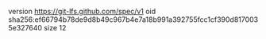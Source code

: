 version https://git-lfs.github.com/spec/v1
oid sha256:ef66794b78de9d8b49c967b4e7a18b991a392755fcc1cf390d8170035e327640
size 12

